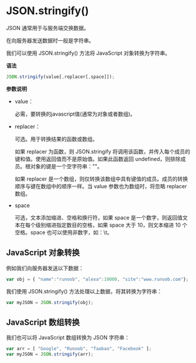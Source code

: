 #  JSON.stringify()

JSON 通常用于与服务端交换数据。

在向服务器发送数据时一般是字符串。

我们可以使用 JSON.stringify() 方法将 JavaScript 对象转换为字符串。

**语法**

```javascript
JSON.stringify(value[,replacer[,space]]);
```

**参数说明**

* value：
	
	必需，要转换的javascript值(通常为对象或者数组)。
	
* replacer：

  可选。用于转换结果的函数或数组。

  如果 replacer 为函数，则 JSON.stringify 将调用该函数，并传入每个成员的键和值。使用返回值而不是原始值。如果此函数返回 undefined，则排除成员。根对象的键是一个空字符串：""。

  如果 replacer 是一个数组，则仅转换该数组中具有键值的成员。成员的转换顺序与键在数组中的顺序一样。当 value 参数也为数组时，将忽略 replacer 数组。

* space

  可选，文本添加缩进、空格和换行符，如果 space 是一个数字，则返回值文本在每个级别缩进指定数目的空格，如果 space 大于 10，则文本缩进 10 个空格。space 也可以使用非数字，如：\t。
  

##  JavaScript 对象转换

例如我们向服务器发送以下数据：

```javascript
var obj = { "name":"runoob", "alexa":10000, "site":"www.runoob.com"};
```

我们使用 JSON.stringify() 方法处理以上数据，将其转换为字符串：

```javascript
var myJSON = JSON.stringify(obj);
```

##  JavaScript 数组转换

我们也可以将 JavaScript 数组转换为 JSON 字符串：

```javascript
var arr = [ "Google", "Runoob", "Taobao", "Facebook" ];
var myJSON = JSON.stringify(arr);
```

